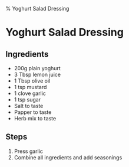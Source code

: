 % Yoghurt Salad Dressing
# Yoghurt Salad Dressing 

## Ingredients

* 200g plain yoghurt 
* 3 Tbsp lemon juice
* 1 Tbsp olive oil
* 1 tsp mustard 
* 1 clove garlic
* 1 tsp sugar 
* Salt to taste
* Papper to taste
* Herb mix to taste

## Steps 

1. Press garlic
2. Combine all ingredients and add seasonings
